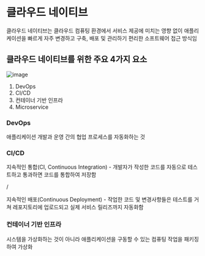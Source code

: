 # 클라우드 네이티브

클라우드 네이티브는 클라우드 컴퓨팅 환경에서 서비스 제공에 미치는 영향 없이 애플리케이션을 빠르게 자주 변경하고 구축, 배포 및 관리하기 편리한 소프트웨어 접근 방식임

## 클라우드 네이티브를 위한 주요 4가지 요소

![image](https://github.com/dupyo/study-note/assets/42468263/e89ef082-394b-4a6f-aa5f-4d2d017a0299)

1. DevOps
2. CI/CD
3. 컨테이너 기반 인프라
4. Microservice

### DevOps

애플리케이션 개발과 운영 간의 협업 프로세스를 자동화하는 것

### CI/CD

지속적인 통합(CI, Continuous Integration) - 개발자가 작성한 코드를 자동으로 테스트하고 통과하면 코드를 통합하여 저장함

/

지속적인 배포(Continuous Deployment) - 작업한 코드 및 변경사항들은 테스트를 거쳐 레포지토리에 업로드되고 실제 서비스 릴리즈까지 자동화함

### 컨테이너 기반 인프라

시스템을 가상화하는 것이 아니라 애플리케이션을 구동할 수 있는 컴퓨팅 작업을 패키징하여 가상화
